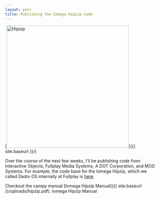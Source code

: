 ```yaml
---
layout: post
title: Publishing the Iomega Hipzip Code
---
```


[<img src="{{ site.baseurl }}/images/iomega.jpg" alt="Hipzip" style="width: 400px;"/>]({{ site.baseurl }}/)

Over the course of the next few weeks, I'll be publishing code from Interactive Objects, Fullplay Media Systems, A DOT Corporation, and MOD Systems. For example, the code base for the Iomega Hipzip, which we called Dadio OS internally at Fullplay is [here](https://github.com/pleasemarkdarkly/iomega_hipzip).

Checkout the campy manual [Iomega Hipzip Manual]({{ site.baseurl }}/uploads/hipzip.pdf). Iomega Hipzip Manual
